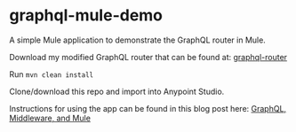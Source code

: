 # graphql-mule-demo

A simple Mule application to demonstrate the GraphQL router in Mule.


Download my modified GraphQL router that can be found at: [graphql-router](https://github.com/ryandcarter/graphql-router)

Run `mvn clean install`

Clone/download this repo and import into Anypoint Studio.

Instructions for using the app can be found in this blog post here: [GraphQL, Middleware, and Mule](https://dzone.com/articles/graphql-middleware-and-mule)
